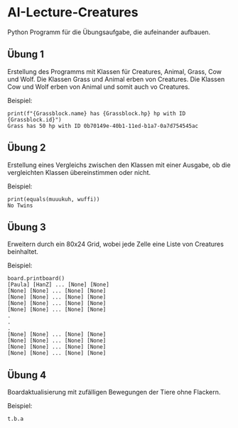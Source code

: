 # AI-Lecture-Creatures
Python Programm für die Übungsaufgabe, die aufeinander aufbauen.

## Übung 1
Erstellung des Programms mit Klassen für Creatures, Animal, Grass, Cow und Wolf. Die Klassen Grass und Animal erben von Creatures. Die Klassen Cow und Wolf erben von Animal und somit auch vo Creatures.

Beispiel:  
```
print(f"{Grassblock.name} has {Grassblock.hp} hp with ID {Grassblock.id}")
Grass has 50 hp with ID 0b70149e-40b1-11ed-b1a7-0a7d754545ac
```

## Übung 2
Erstellung eines Vergleichs zwischen den Klassen mit einer Ausgabe, ob die vergleichten Klassen übereinstimmen oder nicht.

Beispiel:  
```
print(equals(muuukuh, wuffi))
No Twins
```

## Übung 3
Erweitern durch ein 80x24 Grid, wobei jede Zelle eine Liste von Creatures beinhaltet.

Beispiel:  
```
board.printboard()
[Paula] [HanZ] ... [None] [None] 
[None] [None] ... [None] [None] 
[None] [None] ... [None] [None]  
[None] [None] ... [None] [None]  
[None] [None] ... [None] [None] 
.
.
.
[None] [None] ... [None] [None] 
[None] [None] ... [None] [None]  
[None] [None] ... [None] [None]  
[None] [None] ... [None] [None]
```

## Übung 4
Boardaktualisierung mit zufälligen Bewegungen der Tiere ohne Flackern.

Beispiel:
```
t.b.a
```